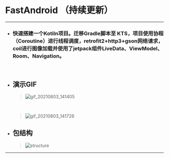 # FastAndroid （持续更新）

- - - 

- ### 快速搭建一个Kotiln项目。迁移Gradle脚本至 KTS，项目使用协程（Coroutine）进行线程调度，retrofit2+http3+gson网络请求，coil进行图像加载并使用了jetpack组件LiveData、ViewModel、Room、Navigation。  
  
    <br/>

- ## 演示GIF
    > ![gif_20210803_141405](https://github.com/tianhe-github/FastAndroid/blob/master/image/gif_20210803_141405.gif)
          
    <br/>

    > ![gif_20210803_141726](https://github.com/tianhe-github/FastAndroid/blob/master/image/gif_20210803_141726.gif)

- ## 包结构
    > ![structure](https://github.com/tianhe-github/FastAndroid/blob/master/image/package_structure.png)
           
           
- - - 


